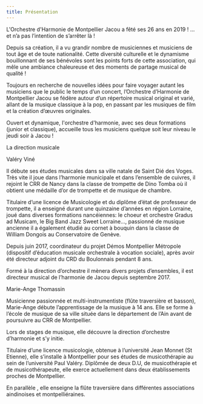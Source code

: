 ```yaml
---
title: Présentation
---
```

L'Orchestre d'Harmonie de Montpellier Jacou a fêté ses 26 ans en
 2019 ! ... et n’a pas l’intention de s’arrêter là !

Depuis sa création, il a vu grandir nombre de musiciennes et
 musiciens de tout âge et de toute nationalité. Cette diversité
 culturelle et le dynamisme bouillonnant de ses bénévoles sont les
 points forts de cette association, qui mêle une ambiance chaleureuse
 et des moments de partage musical de qualité !

Toujours en recherche de nouvelles idées pour faire voyager autant
 les musiciens que le public le temps d’un concert, l’Orchestre
 d’Harmonie de Montpellier Jacou se fédère autour d’un répertoire
 musical original et varié, allant de la musique classique à la pop, en
 passant par les musiques de film et la création d’œuvres originales.

Ouvert et dynamique, l'orchestre d'harmonie, avec ses deux
 formations (junior et classique), accueille tous les musiciens
 quelque soit leur niveau le jeudi soir à Jacou !



La direction musicale

Valéry Viné

Il débute ses études musicales dans sa ville natale de Saint Dié des Voges. Très vite il joue dans l’harmonie municipale et dans l’ensemble de cuivres, il rejoint le CRR de Nancy dans la classe de trompette de Dino Tomba où il obtient une médaille d’or de trompette et de musique de chambre.

Titulaire d’une licence de Musicologie et du diplôme d’état de professeur de trompette, il a enseigné durant une quinzaine d’années en région Lorraine, joué dans diverses formations nancéiennes: le choeur et orchestre Gradus ad Musicam, le Big Band Jazz Sweet Lorraine..., passionné de musique ancienne il a également étudié au cornet à bouquin dans la classe de William Dongois au Conservatoire de Genève.

Depuis juin 2017, coordinateur du projet Démos Montpellier Métropole (dispositif d’éducation musicale orchestrale à vocation sociale), après avoir été directeur adjoint du CRD du Boulonnais pendant 8 ans.

Formé à la direction d’orchestre il mènera divers projets d’ensembles, il est directeur musical de l’harmonie de Jacou depuis septembre 2017.

Marie-Ange Thomassin

Musicienne passionnée et multi-instrumentiste (flûte traversière et basson), Marie-Ange débute l’apprentissage de la musique à 14 ans. Elle se forme à l’école de musique de sa ville située dans le département de l’Ain avant de poursuivre au CRR de Montpellier.

Lors de stages de musique, elle découvre la direction d’orchestre d’harmonie et s’y initie.

Titulaire d’une licence musicologie, obtenue à l’université Jean Monnet (St Etienne), elle s’installe à Montpellier pour ses études de musicothérapie au sein de l’université Paul Valéry. Diplômée de deux D.U, de musicothérapie et de musicothérapeute, elle exerce actuellement dans deux établissements proches de Montpellier.

En parallèle , elle enseigne la flûte traversière dans différentes associations aindinoises et montpelliéraines.
